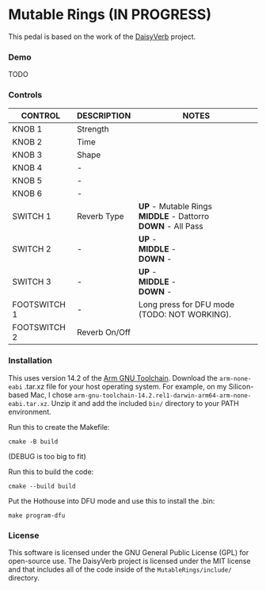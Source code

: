 # Mutable Rings (IN PROGRESS)

This pedal is based on the work of the [DaisyVerb](https://github.com/stellar-aria/daisyverb) project.

### Demo

TODO

### Controls

| CONTROL | DESCRIPTION | NOTES |
|-|-|-|
| KNOB 1 | Strength |  |
| KNOB 2 | Time |  |
| KNOB 3 | Shape |  |
| KNOB 4 | - |  |
| KNOB 5 | - |  |
| KNOB 6 | - |  |
| SWITCH 1 | Reverb Type | **UP** - Mutable Rings<br/>**MIDDLE** - Dattorro<br/>**DOWN** - All Pass|
| SWITCH 2 | - | **UP** -<br/>**MIDDLE** -<br/>**DOWN** - |
| SWITCH 3 | - | **UP** -<br/>**MIDDLE** -<br/>**DOWN** - |
| FOOTSWITCH 1 | - | Long press for DFU mode (TODO: NOT WORKING). |
| FOOTSWITCH 2 | Reverb On/Off |  |

### Installation

This uses version 14.2 of the [Arm GNU Toolchain](https://developer.arm.com/downloads/-/arm-gnu-toolchain-downloads). Download the `arm-none-eabi` .tar.xz file for your host operating system. For example, on my Silicon-based Mac, I chose `arm-gnu-toolchain-14.2.rel1-darwin-arm64-arm-none-eabi.tar.xz`. Unzip it and add the included `bin/` directory to your PATH environment.

Run this to create the Makefile:
```
cmake -B build
```
(DEBUG is too big to fit)

Run this to build the code:
```
cmake --build build
```

Put the Hothouse into DFU mode and use this to install the .bin:
```
make program-dfu
```

### License

This software is licensed under the GNU General Public License (GPL) for open-source use. The DaisyVerb project is licensed under the MIT license and that includes all of the code inside of the `MutableRings/include/` directory.
